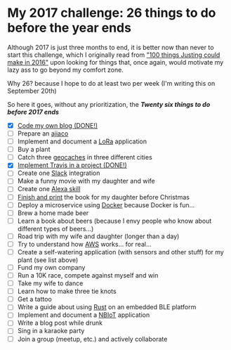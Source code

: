 # My 2017 challenge: 26 things to do before the year ends

Although 2017 is just three months to end, it is better now than never to start this challenge, which I originally read from ["100 things Justing could make in 2016"](https://docs.google.com/document/d/16gVonXDjdvlj6yBP-hOmbktugZ3-QkLOw_nhRN9xlUs/edit) upon looking for things that, once again, would motivate my lazy ass to go beyond my comfort zone.

Why 26? because I hope to do at least two per week (I'm writing this on September 20th)

So here it goes, without any prioritization, the ***Twenty six things to do before 2017 ends***

- [X] [Code my own blog (DONE!)](https://github.com/alignan/argos-library)
- [ ] Prepare an [ajiaco](https://en.wikipedia.org/wiki/Ajiaco)
- [ ] Implement and document a [LoRa](https://www.lora-alliance.org) application 
- [ ] Buy a plant
- [ ] Catch three [geocaches](https://www.geocaching.com/play) in three different cities
- [X] [Implement Travis in a project (DONE!)](https://alignan.github.io/2017/10/02/deploy-hugo-to-github/)
- [ ] Create one [Slack](https://slack.com) integration
- [ ] Make a funny movie with my daughter and wife
- [ ] Create one [Alexa skill](https://www.amazon.com/b?node=13727921011)
- [ ] [Finish and print](https://github.com/alignan/cuento-erin-y-poki) the book for my daughter before Christmas
- [ ] Deploy a microservice using [Docker](https://www.docker.com) because Docker is fun...
- [ ] Brew a home made beer
- [ ] Learn a book about beers (because I envy people who know about different types of beers...)
- [ ] Road trip with my wife and daughter (longer than a day)
- [ ] Try to understand how [AWS](https://aws.amazon.com) works... for real...
- [ ] Create a self-watering application (with sensors and other stuff) for my plant (see list above)
- [ ] Fund my own company
- [ ] Run a 10K race, compete against myself and win
- [ ] Take my wife to dance
- [ ] Learn how to make three tie knots
- [ ] Get a tattoo
- [ ] Write a guide about using [Rust](https://www.rust-lang.org/en-US/) on an embedded BLE platform
- [ ] Implement and document a [NBIoT](https://en.wikipedia.org/wiki/NarrowBand_IOT) application
- [ ] Write a blog post while drunk
- [ ] Sing in a karaoke party
- [ ] Join a group (meetup, etc.) and actively collaborate